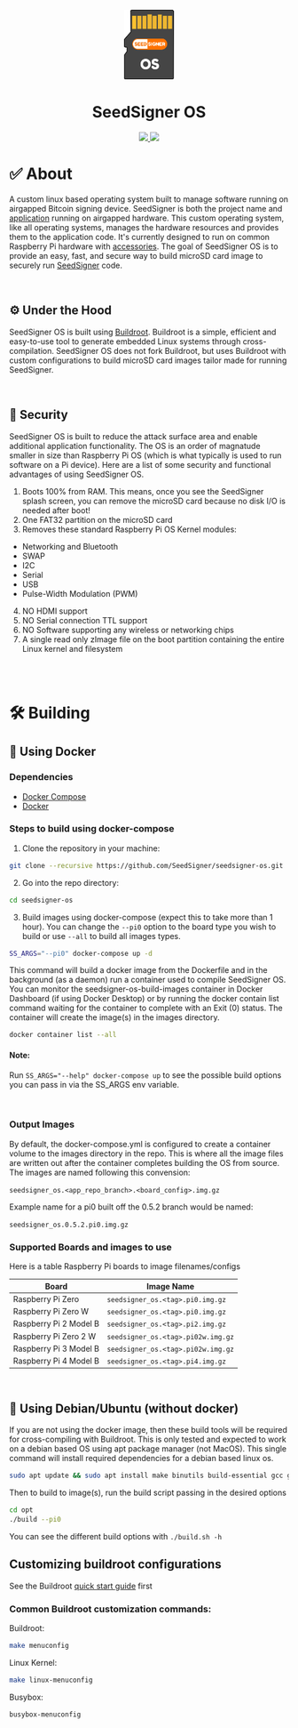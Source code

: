 <p align="center">
  <a href="https://seedsigner.com/">
    <img alt="Gitea" src="docs/img/logo.png" width="90"/>
  </a>
</p>
<h1 align="center">SeedSigner OS</h1>

<p align="center">
  <a href="https://opensource.org/licenses/MIT" title="License: MIT">
    <img src="https://img.shields.io/badge/License-MIT-blue.svg">
  </a>
  <a href="" title="Twitter">
  <img src="https://img.shields.io/twitter/follow/seedsigner?style=social">
  </a>
</p>


# ✅ About

A custom linux based operating system built to manage software running on airgapped Bitcoin signing device. SeedSigner is both the project name and [application](http://github.com/SeedSigner/seedsigner/) running on airgapped hardware. This custom operating system, like all operating systems, manages the hardware resources and provides them to the application code. It's currently designed to run on common Raspberry Pi hardware with [accessories](https://github.com/SeedSigner/seedsigner/#shopping-list). The goal of SeedSigner OS is to provide an easy, fast, and secure way to build microSD card image to securely run [SeedSigner](https://seedsigner.com) code.

<br>

## ⚙️ Under the Hood

SeedSigner OS is built using [Buildroot](https://www.buildroot.org). Buildroot is a simple, efficient and easy-to-use tool to generate embedded Linux systems through cross-compilation. SeedSigner OS does not fork Buildroot, but uses Buildroot with custom configurations to build microSD card images tailor made for running SeedSigner.

<br>

## 🛂 Security

SeedSigner OS is built to reduce the attack surface area and enable additional application functionality. The OS is an order of magnatude smaller in size than Raspberry Pi OS (which is what typically is used to run software on a Pi device). Here are a list of some security and functional advantages of using SeedSigner OS.

1. Boots 100% from RAM. This means, once you see the SeedSigner splash screen, you can remove the microSD card because no disk I/O is needed after boot!
2. One FAT32 partition on the microSD card
3. Removes these standard Raspberry Pi OS Kernel modules:
  - Networking and Bluetooth
  - SWAP
  - I2C
  - Serial
  - USB
  - Pulse-Width Modulation (PWM)
4. NO HDMI support
5. NO Serial connection TTL support
6. NO Software supporting any wireless or networking chips
7. A single read only zImage file on the boot partition containing the entire Linux kernel and filesystem

<br><br>

# 🛠 Building

## 🐳 Using Docker

### Dependencies

* [Docker Compose](https://docs.docker.com/compose/install/)
* [Docker](https://docs.docker.com/get-docker/)

### Steps to build using docker-compose

1. Clone the repository in your machine:
  ```bash
  git clone --recursive https://github.com/SeedSigner/seedsigner-os.git
  ```
2. Go into the repo directory:
  ```bash
  cd seedsigner-os
  ```
3. Build images using docker-compose (expect this to take more than 1 hour). You can change the `--pi0` option to the board type you wish to build or use `--all` to build all images types.
  ```bash
  SS_ARGS="--pi0" docker-compose up -d
  ```

This command will build a docker image from the Dockerfile and in the background (as a daemon) run a container used to compile SeedSigner OS. You can monitor the seedsigner-os-build-images container in Docker Dashboard (if using Docker Desktop) or by running the docker contain list command waiting for the container to complete with an Exit (0) status. The container will create the image(s) in the images directory.

  ```bash
  docker container list --all
  ```

#### Note:
Run ```SS_ARGS="--help" docker-compose up``` to see the possible build options you can pass in via the SS_ARGS env variable.

<br>

### Output Images

By default, the docker-compose.yml is configured to create a container volume to the images directory in the repo. This is where all the image files are written out after the container completes building the OS from source. The images are named following this convension:

`seedsigner_os.<app_repo_branch>.<board_config>.img.gz`

Example name for a pi0 built off the 0.5.2 branch would be named:

`seedsigner_os.0.5.2.pi0.img.gz`


### Supported Boards and images to use

Here is a table Raspberry Pi boards to image filenames/configs

| Board                 | Image Name                        |
| --------------------- | --------------------------------- |
|Raspberry Pi Zero      |`seedsigner_os.<tag>.pi0.img.gz`   |
|Raspberry Pi Zero W    |`seedsigner_os.<tag>.pi0.img.gz`   |
|Raspberry Pi 2 Model B |`seedsigner_os.<tag>.pi2.img.gz`   |
|Raspberry Pi Zero 2 W  |`seedsigner_os.<tag>.pi02w.img.gz` |
|Raspberry Pi 3 Model B |`seedsigner_os.<tag>.pi02w.img.gz` |
|Raspberry Pi 4 Model B |`seedsigner_os.<tag>.pi4.img.gz`   |

<br>

## 📑 Using Debian/Ubuntu (without docker)

If you are not using the docker image, then these build tools will be required for cross-compiling with Buildroot. This is only tested and expected to work on a debian based OS using apt package manager (not MacOS). This single command will install required dependencies for a debian based linux os.

```bash
sudo apt update && sudo apt install make binutils build-essential gcc g++ patch gzip bzip2 perl tar cpio unzip rsync file bc libssl-dev
```

Then to build to image(s), run the build script passing in the desired options

```bash
cd opt
./build --pi0
```

You can see the different build options with `./build.sh -h`

## Customizing buildroot configurations

See the Buildroot [quick start guide](https://www.buildroot.org/downloads/manual/manual.html#_buildroot_quick_start) first

### Common Buildroot customization commands:

Buildroot:
```bash
make menuconfig
```

Linux Kernel:
```bash
make linux-menuconfig
```

Busybox:
```bash
busybox-menuconfig
```
